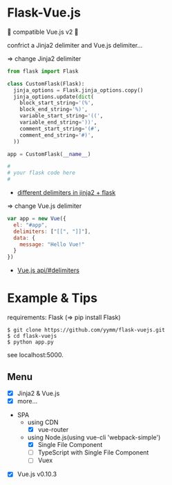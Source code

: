 # Flask-Vue.js

🍣 compatible Vue.js v2 🍣

confrict a Jinja2 delimiter and Vue.js delimiter...

=> change Jinja2 delimiter

```python
from flask import Flask

class CustomFlask(Flask):
  jinja_options = Flask.jinja_options.copy()
  jinja_options.update(dict(
    block_start_string='(%',
    block_end_string='%)',
    variable_start_string='((',
    variable_end_string='))',
    comment_start_string='(#',
    comment_end_string='#)',
  ))

app = CustomFlask(__name__)

#
# your flask code here
#
```

- [different delimiters in jinja2 + flask](https://gist.github.com/lost-theory/3925738 "different delimiters in jinja2 + flask")

=> change Vue.js delimiter

```javascript
var app = new Vue({
  el: "#app",
  delimiters: ["[[", "]]"],
  data: {
    message: "Hello Vue!"
  }
})
```

- [Vue.js api/#delimiters](https://vuejs.org/v2/api/#delimiters "Vue.js api/#delimiters")

# Example & Tips

requirements: Flask (=> pip install Flask)

```
$ git clone https://github.com/yymm/flask-vuejs.git
$ cd flask-vuejs
$ python app.py
```

see localhost:5000.

## Menu

- [x] Jinja2 & Vue.js
- [x] more...
- SPA
  - using CDN
    - [x] vue-router
  - using Node.js(using vue-cli 'webpack-simple')
    - [x] Single File Component
    - [ ] TypeScript with Single File Component
    - [ ] Vuex
- [x] Vue.js v0.10.3
